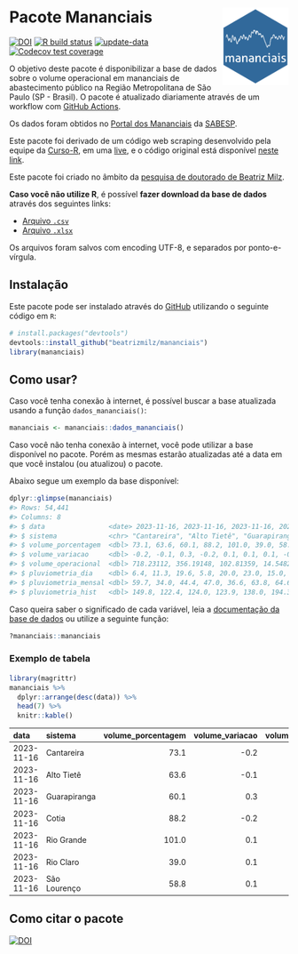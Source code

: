 
<!-- README.md is generated from README.Rmd. Please edit that file -->

# Pacote Mananciais <img src="man/figures/hexlogo.png" align="right" width = "120px"/>

<!-- badges: start -->

[![DOI](https://zenodo.org/badge/DOI/10.5281/zenodo.4733056.svg)](https://doi.org/10.5281/zenodo.4733056)
[![R build
status](https://github.com/beatrizmilz/mananciais/workflows/R-CMD-check/badge.svg)](https://github.com/beatrizmilz/mananciais/actions)
[![update-data](https://github.com/beatrizmilz/mananciais/actions/workflows/2-update_data.yaml/badge.svg)](https://github.com/beatrizmilz/mananciais/actions/workflows/2-update_data.yaml)
[![Codecov test
coverage](https://codecov.io/gh/beatrizmilz/mananciais/branch/master/graph/badge.svg)](https://codecov.io/gh/beatrizmilz/mananciais?branch=master)
<!-- badges: end -->

O objetivo deste pacote é disponibilizar a base de dados sobre o volume
operacional em mananciais de abastecimento público na Região
Metropolitana de São Paulo (SP - Brasil). O pacote é atualizado
diariamente através de um workflow com [GitHub
Actions](https://github.com/beatrizmilz/mananciais/actions).

Os dados foram obtidos no [Portal dos
Mananciais](http://mananciais.sabesp.com.br/Situacao) da
[SABESP](http://site.sabesp.com.br/site/Default.aspx).

Este pacote foi derivado de um código web scraping desenvolvido pela
equipe da [Curso-R](https://www.curso-r.com/), em uma
[live](https://youtu.be/jvZIxrMmOcQ), e o código original está
disponível [neste
link](https://github.com/curso-r/lives/blob/master/drafts/20200730_scraper_sabesp.R).

Este pacote foi criado no âmbito da [pesquisa de doutorado de Beatriz
Milz](https://beatrizmilz.github.io/tese/).

**Caso você não utilize R**, é possível **fazer download da base de
dados** através dos seguintes links:

- [Arquivo
  `.csv`](https://github.com/beatrizmilz/mananciais/raw/master/inst/extdata/mananciais.csv)
- [Arquivo
  `.xlsx`](https://github.com/beatrizmilz/mananciais/blob/master/inst/extdata/mananciais.xlsx?raw=true)

Os arquivos foram salvos com encoding UTF-8, e separados por
ponto-e-vírgula.

## Instalação

Este pacote pode ser instalado através do [GitHub](https://github.com/)
utilizando o seguinte código em `R`:

``` r
# install.packages("devtools")
devtools::install_github("beatrizmilz/mananciais")
library(mananciais)
```

## Como usar?

Caso você tenha conexão à internet, é possível buscar a base atualizada
usando a função `dados_mananciais()`:

``` r
mananciais <- mananciais::dados_mananciais() 
```

Caso você não tenha conexão à internet, você pode utilizar a base
disponível no pacote. Porém as mesmas estarão atualizadas até a data em
que você instalou (ou atualizou) o pacote.

Abaixo segue um exemplo da base disponível:

``` r
dplyr::glimpse(mananciais)
#> Rows: 54,441
#> Columns: 8
#> $ data                <date> 2023-11-16, 2023-11-16, 2023-11-16, 2023-11-16, 2…
#> $ sistema             <chr> "Cantareira", "Alto Tietê", "Guarapiranga", "Cotia…
#> $ volume_porcentagem  <dbl> 73.1, 63.6, 60.1, 88.2, 101.0, 39.0, 58.8, 73.3, 6…
#> $ volume_variacao     <dbl> -0.2, -0.1, 0.3, -0.2, 0.1, 0.1, 0.1, -0.2, -0.2, …
#> $ volume_operacional  <dbl> 718.23112, 356.19148, 102.81359, 14.54829, 113.330…
#> $ pluviometria_dia    <dbl> 6.4, 11.3, 19.6, 5.8, 20.0, 23.0, 15.0, 1.0, 0.5, …
#> $ pluviometria_mensal <dbl> 59.7, 34.0, 44.4, 47.0, 36.6, 63.8, 64.6, 53.3, 22…
#> $ pluviometria_hist   <dbl> 149.8, 122.4, 124.0, 123.9, 138.0, 194.3, 150.4, 1…
```

Caso queira saber o significado de cada variável, leia a [documentação
da base de
dados](https://beatrizmilz.github.io/mananciais/reference/mananciais.html)
ou utilize a seguinte função:

``` r
?mananciais::mananciais
```

### Exemplo de tabela

``` r
library(magrittr)
mananciais %>% 
  dplyr::arrange(desc(data)) %>% 
  head(7) %>%
  knitr::kable()
```

| data       | sistema      | volume_porcentagem | volume_variacao | volume_operacional | pluviometria_dia | pluviometria_mensal | pluviometria_hist |
|:-----------|:-------------|-------------------:|----------------:|-------------------:|-----------------:|--------------------:|------------------:|
| 2023-11-16 | Cantareira   |               73.1 |            -0.2 |          718.23112 |              6.4 |                59.7 |             149.8 |
| 2023-11-16 | Alto Tietê   |               63.6 |            -0.1 |          356.19148 |             11.3 |                34.0 |             122.4 |
| 2023-11-16 | Guarapiranga |               60.1 |             0.3 |          102.81359 |             19.6 |                44.4 |             124.0 |
| 2023-11-16 | Cotia        |               88.2 |            -0.2 |           14.54829 |              5.8 |                47.0 |             123.9 |
| 2023-11-16 | Rio Grande   |              101.0 |             0.1 |          113.33068 |             20.0 |                36.6 |             138.0 |
| 2023-11-16 | Rio Claro    |               39.0 |             0.1 |            5.33545 |             23.0 |                63.8 |             194.3 |
| 2023-11-16 | São Lourenço |               58.8 |             0.1 |           52.25726 |             15.0 |                64.6 |             150.4 |

## Como citar o pacote

[![DOI](https://zenodo.org/badge/DOI/10.5281/zenodo.4733056.svg)](https://doi.org/10.5281/zenodo.4733056)
